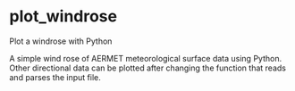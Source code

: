 # plot_windrose
Plot a windrose with Python

A simple wind rose of AERMET meteorological surface data using Python. Other directional data can be plotted after changing the function that reads and parses the input file.


